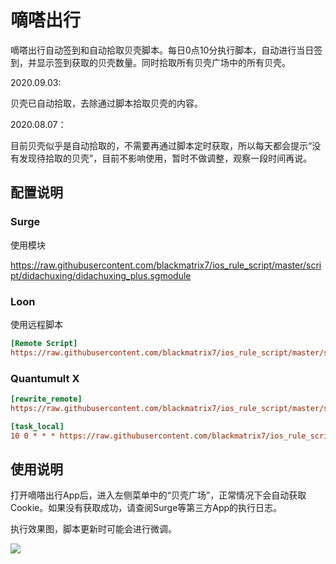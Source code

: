 # 嘀嗒出行

嘀嗒出行自动签到和自动拾取贝壳脚本。每日0点10分执行脚本，自动进行当日签到，并显示签到获取的贝壳数量。同时拾取所有贝壳广场中的所有贝壳。

2020.09.03:

贝壳已自动拾取，去除通过脚本拾取贝壳的内容。

2020.08.07：

目前贝壳似乎是自动拾取的，不需要再通过脚本定时获取，所以每天都会提示“没有发现待拾取的贝壳”，目前不影响使用，暂时不做调整，观察一段时间再说。

## 配置说明

### Surge

使用模块

https://raw.githubusercontent.com/blackmatrix7/ios_rule_script/master/script/didachuxing/didachuxing_plus.sgmodule

### Loon

使用远程脚本

```ini
[Remote Script]
https://raw.githubusercontent.com/blackmatrix7/ios_rule_script/master/script/didachuxing/didachuxing_plus.lnscript, tag=嘀嗒出行_每日签到, enabled=true
```

### Quantumult X

```ini
[rewrite_remote]
https://raw.githubusercontent.com/blackmatrix7/ios_rule_script/master/script/didachuxing/didachuxing_plus.qxrewrite, tag=嘀嗒出行_获取cookie, enabled=true

[task_local]
10 0 * * * https://raw.githubusercontent.com/blackmatrix7/ios_rule_script/master/script/didachuxing/didachuxing_plus.js, tag=嘀嗒出行_每日签到, enabled=true
```

## 使用说明

打开嘀嗒出行App后，进入左侧菜单中的“贝壳广场”，正常情况下会自动获取Cookie。如果没有获取成功，请查阅Surge等第三方App的执行日志。

执行效果图，脚本更新时可能会进行微调。

![](https://github.com/blackmatrix7/ios_rule_script/raw/master/script/didachuxing/images/didachuxing_checkin01.jpg)

